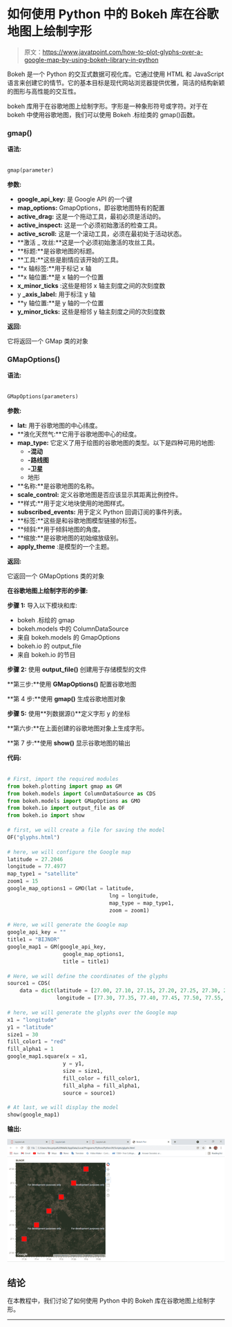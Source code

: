 # 如何使用 Python 中的 Bokeh 库在谷歌地图上绘制字形

> 原文：<https://www.javatpoint.com/how-to-plot-glyphs-over-a-google-map-by-using-bokeh-library-in-python>

Bokeh 是一个 Python 的交互式数据可视化库。它通过使用 HTML 和 JavaScript 语言来创建它的情节。它的基本目标是现代网站浏览器提供优雅，简洁的结构新颖的图形与高性能的交互性。

bokeh 库用于在谷歌地图上绘制字形。字形是一种象形符号或字符。对于在 bokeh 中使用谷歌地图，我们可以使用 Bokeh .标绘类的 gmap()函数。

### gmap()

**语法:**

```py

gmap(parameter)

```

**参数:**

*   **google_api_key:** 是 Google API 的一个键
*   **map_options:** GmapOptions，即谷歌地图特有的配置
*   **active_drag:** 这是一个拖动工具，最初必须是活动的。
*   **active_inspect:** 这是一个必须初始激活的检查工具。
*   **active_scroll:** 这是一个滚动工具，必须在最初处于活动状态。
*   **激活 _ 攻丝:**这是一个必须初始激活的攻丝工具。
*   **标题:**是谷歌地图的标题。
*   **工具:**这些是剧情应该开始的工具。
*   **x 轴标签:**用于标记 x 轴
*   **x 轴位置:**是 x 轴的一个位置
*   **x_minor_ticks** :这些是相邻 x 轴主刻度之间的次刻度数
*   y **_axis_label:** 用于标注 y 轴
*   **y 轴位置:**是 y 轴的一个位置
*   **y_minor_ticks:** 这些是相邻 y 轴主刻度之间的次刻度数

**返回:**

它将返回一个 GMap 类的对象

### GMapOptions()

**语法:**

```py

GMapOptions(parameters)

```

**参数:**

*   **lat:** 用于谷歌地图的中心纬度。
*   **液化天然气:**它用于谷歌地图中心的经度。
*   **map_type:** 它定义了用于绘图的谷歌地图的类型。以下是四种可用的地图:
    *   **-混动**
    *   **-路线图**
    *   **-卫星**
    *   地形
*   **名称:**是谷歌地图的名称。
*   **scale_control:** 定义谷歌地图是否应该显示其距离比例控件。
*   **样式:**用于定义地块使用的地图样式。
*   **subscribed_events:** 用于定义 Python 回调订阅的事件列表。
*   **标签:**这些是和谷歌地图模型链接的标签。
*   **倾斜:**用于倾斜地图的角度。
*   **缩放:**是谷歌地图的初始缩放级别。
*   **apply_theme** :是模型的一个主题。

**返回:**

它返回一个 GMapOptions 类的对象

**在谷歌地图上绘制字形的步骤:**

**步骤 1:** 导入以下模块和库:

*   bokeh .标绘的 gmap
*   bokeh.models 中的 ColumnDataSource
*   来自 bokeh.models 的 GmapOptions
*   bokeh.io 的 output_file
*   来自 bokeh.io 的节目

**步骤 2:** 使用 **output_file()** 创建用于存储模型的文件

**第三步:**使用 **GMapOptions()** 配置谷歌地图

**第 4 步:**使用 **gmap()** 生成谷歌地图对象

**步骤 5:** 使用**列数据源()**定义字形 y 的坐标

**第六步:**在上面创建的谷歌地图对象上生成字形。

**第 7 步:**使用 **show()** 显示谷歌地图的输出

**代码:**

```py

# First, import the required modules
from bokeh.plotting import gmap as GM
from bokeh.models import ColumnDataSource as CDS
from bokeh.models import GMapOptions as GMO
from bokeh.io import output_file as OF
from bokeh.io import show

# first, we will create a file for saving the model
OF("glyphs.html")

# here, we will configure the Google map
latitude = 27.2046
longitude = 77.4977 
map_type1 = "satellite"
zoom1 = 15
google_map_options1 = GMO(lat = latitude,
                                 lng = longitude,
                                 map_type = map_type1,
                                 zoom = zoom1)

# Here, we will generate the Google map
google_api_key = ""
title1 = "BIJNOR"
google_map1 = GM(google_api_key,
                  google_map_options1,
                  title = title1)

# Here, we will define the coordinates of the glyphs
source1 = CDS(
    data = dict(latitude = [27.00, 27.10, 27.15, 27.20, 27.25, 27.30, 27.35],
                longitude = [77.30, 77.35, 77.40, 77.45, 77.50, 77.55, 77.60]))

# here, we will generate the glyphs over the Google map
x1 = "longitude"
y1 = "latitude"
size1 = 30
fill_color1 = "red"
fill_alpha1 = 1
google_map1.square(x = x1,
                  y = y1,
                  size = size1,
                  fill_color = fill_color1,
                  fill_alpha = fill_alpha1,
                  source = source1)

# At last, we will display the model
show(google_map1)

```

**输出:**

![How to Plot glyphs over a Google Map by using Bokeh Library in Python](img/54c812694e991286978e5b17b627daf8.png)

## 结论

在本教程中，我们讨论了如何使用 Python 中的 Bokeh 库在谷歌地图上绘制字形。

* * *